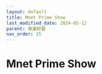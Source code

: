 ```yaml
---
layout: default
title: Mnet Prime Show
last_modified_date: 2024-05-12
parent: 專屬綜藝
nav_order: 25
---
```


# Mnet Prime Show
